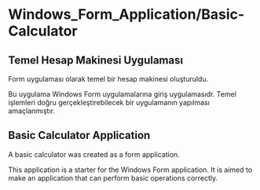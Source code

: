 # Windows_Form_Application/Basic-Calculator
## Temel Hesap Makinesi Uygulaması
Form uygulaması olarak temel bir hesap makinesi oluşturuldu.

Bu uygulama Windows Form uygulamalarına giriş uygulamasıdr. Temel işlemleri doğru gerçekleştirebilecek bir uygulamanın yapılması amaçlanmıştır.

## Basic Calculator Application

A basic calculator was created as a form application.

This application is a starter for the Windows Form application. It is aimed to make an application that can perform basic operations correctly.
